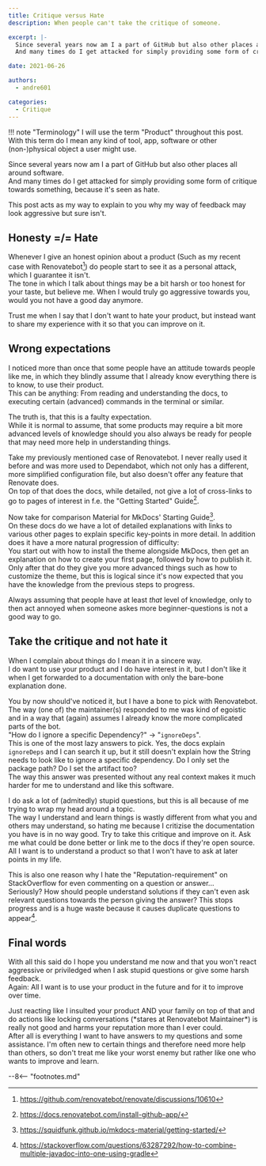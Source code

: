 ```yaml
---
title: Critique versus Hate
description: When people can't take the critique of someone.

excerpt: |-
  Since several years now am I a part of GitHub but also other places all around software.  
  And many times do I get attacked for simply providing some form of critique towards something, because it's seen as hate.

date: 2021-06-26

authors:
  - andre601

categories:
  - Critique
---
```


[^1]: https://github.com/renovatebot/renovate/discussions/10610
[^2]: https://docs.renovatebot.com/install-github-app/
[^3]: https://squidfunk.github.io/mkdocs-material/getting-started/
[^4]: https://stackoverflow.com/questions/63287292/how-to-combine-multiple-javadoc-into-one-using-gradle

!!! note "Terminology"
    I will use the term "Product" throughout this post.  
    With this term do I mean any kind of tool, app, software or other (non-)physical object a user might use.

Since several years now am I a part of GitHub but also other places all around software.  
And many times do I get attacked for simply providing some form of critique towards something, because it's seen as hate.

This post acts as my way to explain to you why my way of feedback may look aggressive but sure isn't.

## Honesty =/= Hate
Whenever I give an honest opinion about a product (Such as my recent case with Renovatebot[^1]) do people start to see it as a personal attack, which I guarantee it isn't.  
The tone in which I talk about things may be a bit harsh or too honest for your taste, but believe me. When I would truly go aggressive towards you, would you not have a good day anymore.

Trust me when I say that I don't want to hate your product, but instead want to share my experience with it so that you can improve on it.

## Wrong expectations
I noticed more than once that some people have an attitude towards people like me, in which they blindly assume that I already know everything there is to know, to use their product.  
This can be anything: From reading and understanding the docs, to executing certain (advanced) commands in the terminal or similar.

The truth is, that this is a faulty expectation.  
While it is normal to assume, that some products may require a bit more advanced levels of knowledge should you also always be ready for people that may need more help in understanding things.

Take my previously mentioned case of Renovatebot. I never really used it before and was more used to Dependabot, which not only has a different, more simplified configuration file, but also doesn't offer any feature that Renovate does.  
On top of that does the docs, while detailed, not give a lot of cross-links to go to pages of interest in f.e. the "Getting Started" Guide[^2].

Now take for comparison Material for MkDocs' Starting Guide[^3].  
On these docs do we have a lot of detailed explanations with links to various other pages to explain specific key-points in more detail. In addition does it have a more natural progression of difficulty:  
You start out with how to install the theme alongside MkDocs, then get an explanation on how to create your first page, followed by how to publish it. Only after that do they give you more advanced things such as how to customize the theme, but this is logical since it's now expected that you have the knowledge from the previous steps to progress.

Always assuming that people have at least *that* level of knowledge, only to then act annoyed when someone askes more beginner-questions is not a good way to go.

## Take the critique and not hate it
When I complain about things do I mean it in a sincere way.  
I do want to use your product and I do have interest in it, but I don't like it when I get forwarded to a documentation with only the bare-bone explanation done.

You by now should've noticed it, but I have a bone to pick with Renovatebot. The way (one of) the maintainer(s) responded to me was kind of egoistic and in a way that (again) assumes I already know the more complicated parts of the bot.  
"How do I ignore a specific Dependency?" -> "`ignoreDeps`".  
This is one of the most lazy answers to pick. Yes, the docs explain `ignoreDeps` and I can search it up, but it still doesn't explain how the String needs to look like to ignore a specific dependency. Do I only set the package path? Do I set the artifact too?  
The way this answer was presented without any real context makes it much harder for me to understand and like this software.

I do ask a lot of (admitedly) stupid questions, but this is all because of me trying to wrap my head around a topic.  
The way I understand and learn things is wastly different from what you and others may understand, so hating me because I critizise the documentation you have is in no way good. Try to take this critique and improve on it. Ask me what could be done better or link me to the docs if they're open source.  
All I want is to understand a product so that I won't have to ask at later points in my life.

This is also one reason why I hate the "Reputation-requirement" on StackOverflow for even commenting on a question or answer...  
Seriously? How should people understand solutions if they can't even ask relevant questions towards the person giving the answer? This stops progress and is a huge waste because it causes duplicate questions to appear[^4].

## Final words
With all this said do I hope you understand me now and that you won't react aggressive or priviledged when I ask stupid questions or give some harsh feedback.  
Again: All I want is to use your product in the future and for it to improve over time.

Just reacting like I insulted your product AND your family on top of that and do actions like locking conversations (\*stares at Renovatebot Maintainer\*) is really not good and harms your reputation more than I ever could.  
After all is everything I want to have answers to my questions and some assistance. I'm often new to certain things and therefore need more help than others, so don't treat me like your worst enemy but rather like one who wants to improve and learn.

--8<-- "footnotes.md"
